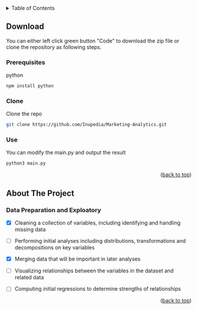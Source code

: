 <div id="top"></div>
<details>
  <summary>Table of Contents</summary>
  <ol>
  	<li>
  		<a href="#download">Download</a>
  		<ul>
  			<li><a href="#prerequisites">Prerequisites</a></li>
  			<li><a href="#clone">Clone</a></li>
        <li><a href="#use">Use</a></li>
  		</ul>
  	</li>
    <li>
      <a href="#about-the-project">About The Project</a>
      <ul>
        <li><a href="#data-preparation-and-exploatory">Data Preparation and Exploatory</a></li>
      </ul>
    </li>
  </ol>
</details>


<!-- DOWNLOAD -->
## Download

You can either left click green button "Code" to download the zip file or clone the repository as following steps.

### Prerequisites

  python
  ```sh
  npm install python
  ```

### Clone

  Clone the repo
   ```sh
   git clone https://github.com/Inupedia/Marketing-Analytics.git
   ```

### Use
  
  You can modify the main.py and output the result
  ```python
  python3 main.py
  ```

<p align="right">(<a href="#top">back to top</a>)</p>


<!-- ABOUT THE PROJECT -->
## About The Project

### Data Preparation and Exploatory

- [x] Cleaning a collection of variables, including identifying and handling missing data
- [ ] Performing initial analyses including distributions, transformations and decompositions on key variables
- [x] Merging data that will be important in later analyses
- [ ] Visualizing relationships between the variables in the dataset and related data
- [ ] Computing initial regressions to determine strengths of relationships


<p align="right">(<a href="#top">back to top</a>)</p>






